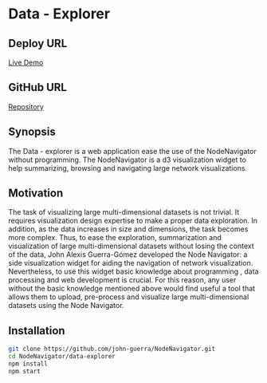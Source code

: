 # Data - Explorer

## Deploy URL
[Live Demo](https://john-guerra.github.io/NodeNavigator/data-explorer/build/index.html)

## GitHub URL

[Repository](https://github.com/john-guerra/NodeNavigator/data-explorer)

## Synopsis
The Data - explorer is a web application ease the use of the NodeNavigator without programming. The NodeNavigator is a d3 visualization widget to help summarizing, browsing and navigating large network visualizations.

## Motivation
The task of visualizing large multi-dimensional datasets is not trivial. It requires visualization design expertise to make a proper data exploration. In addition, as the data increases in size and dimensions, the task becomes more complex. Thus, to ease the exploration, summarization and visualization of large multi-dimensional datasets without losing the context of the data, John Alexis Guerra-Gómez developed the Node Navigator: a side visualization widget for aiding the navigation of network visualization. Nevertheless, to use this widget basic knowledge about programming , data processing and web development is crucial. For this reason, any user without the basic knowledge mentioned above would find useful a tool that allows them to upload, pre-process and visualize large multi-dimensional datasets using the Node Navigator.

## Installation
```sh
git clone https://github.com/john-guerra/NodeNavigator.git
cd NodeNavigator/data-explorer
npm install
npm start
```